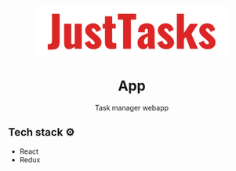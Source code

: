 <div align="center">
  <img alt="Logo" src="../../resources/just-tasks-logo-red.png" width="400" />
</div>
<h1 align="center">
  App
</h1>
<p align="center">
  Task manager webapp
</p>

## Tech stack ⚙️

* React
* Redux